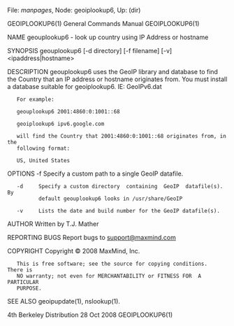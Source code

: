 File: *manpages*,  Node: geoiplookup6,  Up: (dir)

GEOIPLOOKUP6(1)             General Commands Manual            GEOIPLOOKUP6(1)



NAME
       geouplookup6 - look up country using IP Address or hostname

SYNOPSIS
       geouplookup6 [-d directory] [-f filename] [-v] <ipaddress|hostname>

DESCRIPTION
       geouplookup6  uses  the  GeoIP library and database to find the Country
       that an IP address or hostname originates  from.  You  must  install  a
       database suitable for geoiplookup6. IE: GeoIPv6.dat

       For example:

       geouplookup6 2001:4860:0:1001::68

       geoiplookup6 ipv6.google.com

       will find the Country that 2001:4860:0:1001::68 originates from, in the
       following format:

       US, United States

OPTIONS
       -f     Specify a custom path to a single GeoIP datafile.

       -d     Specify a custom directory  containing  GeoIP  datafile(s).   By
              default geouplookup6 looks in /usr/share/GeoIP

       -v     Lists the date and build number for the GeoIP datafile(s).

AUTHOR
       Written by T.J. Mather

REPORTING BUGS
       Report bugs to <support@maxmind.com>

COPYRIGHT
       Copyright © 2008 MaxMind, Inc.

       This is free software; see the source for copying conditions.  There is
       NO warranty; not even for MERCHANTABILITY or FITNESS FOR  A  PARTICULAR
       PURPOSE.

SEE ALSO
       geoipupdate(1), nslookup(1).



4th Berkeley Distribution         28 Oct 2008                  GEOIPLOOKUP6(1)
